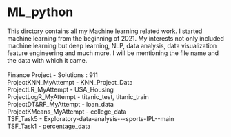 # ML_python
This dirctory contains all my Machine learning related work. I started machine learning from the beginning of 2021. My interests not only included machine learning but deep learning, NLP, data analysis, data visualization feature engineering and much more. I will be mentioning the file name and the data with which it came.\
\
Finance Project - Solutions : 911
\
ProjectKNN_MyAttempt - KNN_Project_Data
\
ProjectLR_MyAttempt - USA_Housing
\
ProjectLogR_MyAttempt - titanic_test, titanic_train
\
ProjectDT&RF_MyAttempt - loan_data
\
ProjectKMeans_MyAttempt - college_data
\
TSF_Task5 - Exploratory-data-analysis---sports-IPL--main
\
TSF_Task1 - percentage_data
